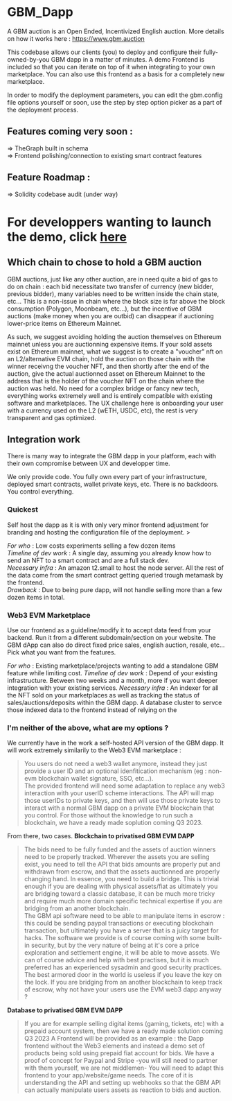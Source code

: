 
# GBM_Dapp

A GBM auction is an Open Ended, Incentivized English auction. More details on how it works here : https://www.gbm.auction      

This codebase allows our clients (you) to deploy and configure their fully-owned-by-you GBM dapp in a matter of minutes.
A demo Frontend is included so that you can iterate on top of it when integrating to your own marketplace. You can also use this frontend as a basis for a completely new marketplace.   

In order to modify the deployment parameters, you can edit the gbm.config file options yourself or soon, use the step by step option picker as a part of the deployment process.

## Features coming very soon : 
 => TheGraph built in schema    
 => Frontend polishing/connection to existing smart contract features
 

## Feature Roadmap :
=> Solidity codebase audit (under way)               

# For developpers wanting to launch the demo, click [here](/GBM-Diamond/README.md)             
          

## Which chain to chose to hold a GBM auction    
   
GBM auctions, just like any other auction, are in need quite a bid of gas to do on chain : each bid necessitate two transfer of currency (new bidder, previous bidder), many variables need to be written inside the chain state, etc...   This is a non-issue in chain where the block size is far above the block consumption (Polygon, Moonbeam, etc...), but the incentive of GBM auctions (make money when you are outbid) can disappear if auctioning lower-price items on Ethereum Mainnet.    

As such, we suggest avoiding holding the auction themselves on Ethereum mainnet unless you are auctionning expensive items. If your sold assets exist on Ethereum mainnet, what we suggest is to create a "voucher" nft on an L2/alternative EVM chain, hold the auction on those chain with the winner receivng the voucher NFT, and then shortly after the end of the auction, give the actual auctionned asset on Ethereum Mainnet to the address that is the holder of the voucher NFT on the chain where the auction was held. No need for a complex bridge or fancy new tech, everything works extremely well and is entirely compatible with existing software and marketplaces. The UX challenge here is onboarding your user with a currency used on the L2 (wETH, USDC, etc), the rest is very transparent and gas optimized.  
   

## Integration work
    
There is many way to integrate the GBM dapp in your platform, each with their own compromise between UX and developper time.  

We only provide code. You fully own every part of your infrastructure, deployed smart contracts, wallet private keys, etc. There is no backdoors. You control everything.

### Quickest
Self host the dapp as it is with only very minor frontend adjustment for branding and hosting the configuration file of the deployment.     >
     
*For who* : Low costs experiments selling a few dozen items    
*Timeline of dev work* : A single day, assuming you already know how to send an NFT to a smart contract and are a full stack dev.    
*Necessary infra* : An amazon t2.small to host the node server. All the rest of the data come from the smart contract getting queried trough metamask by the frontend.     
*Drawback* : Due to being pure dapp, will not handle selling more than a few dozen items in total.


### Web3 EVM Marketplace     
Use our frontend as a guideline/modify it to accept data feed from your backend. Run it from a different subdomain/section on your website. The GBM dApp can also do direct fixed price sales, english auction, resale, etc... Pick what you want from the features.
   
*For who* : Existing marketplace/projects wanting to add a standalone GBM feature while limiting cost.
*Timeline of dev work* : Depend of your existing infrastructure. Between two weeks and a month, more if you want deeper integration with your existing services.
*Necessary infra* : An indexer for all the NFT sold on your marketplaces as well as tracking the status of sales/auctions/deposits within the GBM dapp. A database cluster to servce those indexed data to the frontend instead of relying on the 


### I'm neither of the above, what are my options ?

We currently have in the work a self-hosted API version of the GBM dapp. It will work extremely similarily to the Web3 EVM marketplace : 
>You users do not need a web3 wallet anymore, instead they just provide a user ID and an optional idenfitication mechanism (eg : non-evm blockchain wallet signature, SSO, etc...).  
>The provided frontend will need some adaptation to replace any web3 interaction with your userID scheme interactions.
>The API will map those userIDs to private keys, and then will use those private keys to interact with a normal GBM dapp on a private EVM blockchain that you control. For those without the knowledge to run such a blockchain, we have a ready made soplution coming Q3 2023.

From there, two cases.
**Blockchain to privatised GBM EVM DAPP**
>The bids need to be fully funded and the assets of auction winners need to be properly tracked. Wherever the assets you are selling exist, you need to tell the API that bids amounts are properly put and withdrawn from escrow, and that the assets auctionned are properly changing hand. In essence, you need to build a bridge. This is trivial enough if you are dealing with physical assets/fiat as ultimately you are bridging toward a classic database, it can be much more tricky and require much more domain specific technical expertise if you are bridging from an another blockchain.    
>The GBM api software need to be able to manipulate items in escrow : this could be sending paypal transactions or executing blockchain transaction, but ultimately you have a server that is a juicy target for hacks. The software we provide is of course coming with some built-in security, but by the very nature of being at it's core a price exploration and settlement engine, it will be able to move assets. We can of course advice and help with best practises, but it is much preferred has an experienced sysadmin and good security practices. The best armored door in the world is useless if you leave the key on the lock.
>If you are bridging from an another blockchain to keep track of escrow, why not have your users use the EVM web3 dapp anyway ?

**Database to privatised GBM EVM DAPP**
>If you are for example selling digital items (gaming, tickets, etc) with a prepaid account system, then we have a ready made solution coming Q3 2023
>A Frontend will be provided as an example : the Dapp frontend without the Web3 elements and instead a demo set of products being sold using prepaid fiat account for bids. We have a proof of concept for Paypal and Stripe -you will still need to partner with them yourself, we are not middlemen-
>You will need to adapt this frontend to your app/website/game needs. The core of it is understanding the API and setting up webhooks so that the GBM API can actually manipulate users assets as reaction to bids and auction.  
